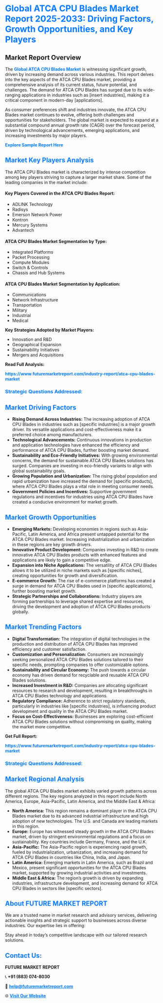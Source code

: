 <h1 style="color: #007BFF;">Global ATCA CPU Blades Market Report 2025-2033: Driving Factors, Growth Opportunities, and Key Players</h1>

<section id="overview">
<h2>Market Report Overview</h2>
<p>The <a href="https://www.futuremarketreport.com/industry-report/atca-cpu-blades-market" style="color: #007BFF; text-decoration: none;"><strong>Global ATCA CPU Blades Market</strong></a> is witnessing significant growth, driven by increasing demand across various industries. This report delves into the key aspects of the ATCA CPU Blades market, providing a comprehensive analysis of its current status, future potential, and challenges. The demand for ATCA CPU Blades has surged due to its wide-ranging applications in industries such as [insert industries], making it a critical component in modern-day [applications].</p>
<p>As consumer preferences shift and industries innovate, the ATCA CPU Blades market continues to evolve, offering both challenges and opportunities for stakeholders. The global market is expected to expand at a substantial compound annual growth rate (CAGR) over the forecast period, driven by technological advancements, emerging applications, and increasing investments by major players.</p>
</section>

<section id="overview">
<p><a href="https://www.futuremarketreport.com/request-sample/reportId=75676" style="color: #007BFF; text-decoration: none;"><strong>Explore Sample Report Here</strong></a></p>
</section>

<section id="key-players">
<h2 style="color: #007BFF;">Market Key Players Analysis</h2>
<p>The ATCA CPU Blades market is characterized by intense competition among key players striving to capture a larger market share. Some of the leading companies in the market include:</p>
<h4>Key Players Covered in the ATCA CPU Blades Report:</h4>
<ul><li>ADLINK Technology</li><li>Radisys</li><li>Emerson Network Power</li><li>Kontron</li><li>Mercury Systems</li><li>Advantech</li></ul>
<h4>ATCA CPU Blades Market Segmentation by Type:</h4>
<ul><li>Integrated Platforms</li><li>Packet Processing</li><li>Compute Modules</li><li>Switch &amp; Controls</li><li>Chassis and Hub Systems</li></ul>

<h4>ATCA CPU Blades Market Segmentation by Application:</h4>
<ul><li>Communications</li><li>Network Infrastructure</li><li>Transportation</li><li>Military</li><li>Industrial</li><li>Medical</li></ul>
<p><strong>Key Strategies Adopted by Market Players:</strong></p>
<ul>
<li>Innovation and R&D</li>
<li>Geographical Expansion</li>
<li>Sustainability Initiatives</li>
<li>Mergers and Acquisitions</li>
</ul>
</section>

<section>
<p><strong>Read Full Analysis: </strong></p><a href="https://www.futuremarketreport.com/industry-report/atca-cpu-blades-market" style="color: #007BFF; text-decoration: none;"><strong>https://www.futuremarketreport.com/industry-report/atca-cpu-blades-market</strong></a>
<h3 style="color: #007BFF;">Strategic Questions Addressed:</h3>
</section>

<section id="driving-factors">
<h2 style="color: #007BFF;">Market Driving Factors</h2>
<ul>
<li><strong>Rising Demand Across Industries:</strong> The increasing adoption of ATCA CPU Blades in industries such as [specific industries] is a major growth driver. Its versatile applications and cost-effectiveness make it a preferred choice among manufacturers.</li>
<li><strong>Technological Advancements:</strong> Continuous innovations in production and application technologies have enhanced the efficiency and performance of ATCA CPU Blades, further boosting market demand.</li>
<li><strong>Sustainability and Eco-Friendly Initiatives:</strong> With growing environmental concerns, the demand for sustainable ATCA CPU Blades solutions has surged. Companies are investing in eco-friendly variants to align with global sustainability goals.</li>
<li><strong>Growing Population and Urbanization:</strong> The rising global population and rapid urbanization have increased the demand for [specific products], where ATCA CPU Blades plays a vital role in meeting consumer needs.</li>
<li><strong>Government Policies and Incentives:</strong> Supportive government regulations and incentives for industries using ATCA CPU Blades have created a conducive environment for market growth.</li>
</ul>
</section>

<section id="growth-opportunities">
<h2 style="color: #007BFF;">Market Growth Opportunities</h2>
<ul>
<li><strong>Emerging Markets:</strong> Developing economies in regions such as Asia-Pacific, Latin America, and Africa present untapped potential for the ATCA CPU Blades market. Increasing industrialization and urbanization in these regions are key growth drivers.</li>
<li><strong>Innovative Product Development:</strong> Companies investing in R&D to create innovative ATCA CPU Blades products with enhanced features and applications are likely to gain a competitive edge.</li>
<li><strong>Expansion into Niche Applications:</strong> The versatility of ATCA CPU Blades allows it to be utilized in niche markets such as [specific niches], creating opportunities for growth and diversification.</li>
<li><strong>E-commerce Growth:</strong> The rise of e-commerce platforms has created a surge in demand for ATCA CPU Blades used in [specific applications], further boosting market growth.</li>
<li><strong>Strategic Partnerships and Collaborations:</strong> Industry players are forming partnerships to leverage shared expertise and resources, driving the development and adoption of ATCA CPU Blades products globally.</li>
</ul>
</section>

<section id="trending-factors">
<h2 style="color: #007BFF;">Market Trending Factors</h2>
<ul>
<li><strong>Digital Transformation:</strong> The integration of digital technologies in the production and distribution of ATCA CPU Blades has improved efficiency and customer satisfaction.</li>
<li><strong>Customization and Personalization:</strong> Consumers are increasingly seeking personalized ATCA CPU Blades solutions tailored to their specific needs, prompting companies to offer customizable options.</li>
<li><strong>Sustainability and Circular Economy:</strong> The push towards a circular economy has driven demand for recyclable and reusable ATCA CPU Blades solutions.</li>
<li><strong>Increased Investment in R&D:</strong> Companies are allocating significant resources to research and development, resulting in breakthroughs in ATCA CPU Blades technology and applications.</li>
<li><strong>Regulatory Compliance:</strong> Adherence to strict regulatory standards, particularly in industries like [specific industries], is influencing product development and quality in the ATCA CPU Blades market.</li>
<li><strong>Focus on Cost-Effectiveness:</strong> Businesses are exploring cost-efficient ATCA CPU Blades solutions without compromising on quality, making the market more competitive.</li>
</ul>
</section>

<section>
<p><strong>Get Full Report: </strong></p><a href="https://www.futuremarketreport.com/industry-report/atca-cpu-blades-market" style="color: #007BFF; text-decoration: none;"><strong>https://www.futuremarketreport.com/industry-report/atca-cpu-blades-market</strong></a>
<h3 style="color: #007BFF;">Strategic Questions Addressed:</h3>
</section>


<section id="regional-analysis">
<h2 style="color: #007BFF;">Market Regional Analysis</h2>
<p>The global ATCA CPU Blades market exhibits varied growth patterns across different regions. The key regions analyzed in this report include North America, Europe, Asia-Pacific, Latin America, and the Middle East & Africa:</p>
<ul>
<li><strong>North America:</strong> This region remains a dominant player in the ATCA CPU Blades market due to its advanced industrial infrastructure and high adoption of new technologies. The U.S. and Canada are leading markets in this region.</li>
<li><strong>Europe:</strong> Europe has witnessed steady growth in the ATCA CPU Blades market, driven by stringent environmental regulations and a focus on sustainability. Key countries include Germany, France, and the U.K.</li>
<li><strong>Asia-Pacific:</strong> The Asia-Pacific region is experiencing rapid growth, fueled by industrialization, urbanization, and increasing demand for ATCA CPU Blades in countries like China, India, and Japan.</li>
<li><strong>Latin America:</strong> Emerging markets in Latin America, such as Brazil and Mexico, present significant opportunities for the ATCA CPU Blades market, supported by growing industrial activities and investments.</li>
<li><strong>Middle East & Africa:</strong> The region’s growth is driven by expanding industries, infrastructure development, and increasing demand for ATCA CPU Blades in sectors like [specific sectors].</li>
</ul>
</section>

<footer>
<h2 style="color: #007BFF;">About FUTURE MARKET REPORT</h2>
<p>We are a trusted name in market research and advisory services, delivering actionable insights and strategic support to businesses across diverse industries. Our expertise lies in offering:</p>

<p>Stay ahead in today’s competitive landscape with our tailored research solutions.</p>

<h2 style="color: #007BFF;">Contact Us:</h2>
<p><strong>FUTURE MARKET REPORT</strong></p>
<p>📞 <strong>+91 (883) 074-8030</strong></p>
<p>📧 <strong><a href="mailto:help@futuremarketreport.com" style="color: #007BFF;">help@futuremarketreport.com</a></strong></p>
<p>🌐 <strong><a href="https://www.futuremarketreport.com/" style="color: #007BFF;">Visit Our Website</a></strong></p>
</footer>
